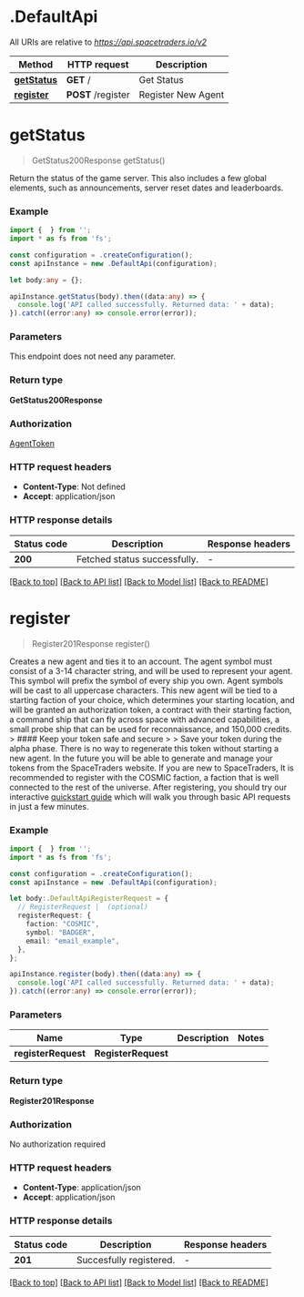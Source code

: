 # .DefaultApi

All URIs are relative to *https://api.spacetraders.io/v2*

Method | HTTP request | Description
------------- | ------------- | -------------
[**getStatus**](DefaultApi.md#getStatus) | **GET** / | Get Status
[**register**](DefaultApi.md#register) | **POST** /register | Register New Agent


# **getStatus**
> GetStatus200Response getStatus()

Return the status of the game server. This also includes a few global elements, such as announcements, server reset dates and leaderboards.

### Example


```typescript
import {  } from '';
import * as fs from 'fs';

const configuration = .createConfiguration();
const apiInstance = new .DefaultApi(configuration);

let body:any = {};

apiInstance.getStatus(body).then((data:any) => {
  console.log('API called successfully. Returned data: ' + data);
}).catch((error:any) => console.error(error));
```


### Parameters
This endpoint does not need any parameter.


### Return type

**GetStatus200Response**

### Authorization

[AgentToken](README.md#AgentToken)

### HTTP request headers

 - **Content-Type**: Not defined
 - **Accept**: application/json


### HTTP response details
| Status code | Description | Response headers |
|-------------|-------------|------------------|
**200** | Fetched status successfully. |  -  |

[[Back to top]](#) [[Back to API list]](README.md#documentation-for-api-endpoints) [[Back to Model list]](README.md#documentation-for-models) [[Back to README]](README.md)

# **register**
> Register201Response register()

Creates a new agent and ties it to an account.  The agent symbol must consist of a 3-14 character string, and will be used to represent your agent. This symbol will prefix the symbol of every ship you own. Agent symbols will be cast to all uppercase characters.  This new agent will be tied to a starting faction of your choice, which determines your starting location, and will be granted an authorization token, a contract with their starting faction, a command ship that can fly across space with advanced capabilities, a small probe ship that can be used for reconnaissance, and 150,000 credits.  > #### Keep your token safe and secure > > Save your token during the alpha phase. There is no way to regenerate this token without starting a new agent. In the future you will be able to generate and manage your tokens from the SpaceTraders website.  If you are new to SpaceTraders, It is recommended to register with the COSMIC faction, a faction that is well connected to the rest of the universe. After registering, you should try our interactive [quickstart guide](https://docs.spacetraders.io/quickstart/new-game) which will walk you through basic API requests in just a few minutes.

### Example


```typescript
import {  } from '';
import * as fs from 'fs';

const configuration = .createConfiguration();
const apiInstance = new .DefaultApi(configuration);

let body:.DefaultApiRegisterRequest = {
  // RegisterRequest |  (optional)
  registerRequest: {
    faction: "COSMIC",
    symbol: "BADGER",
    email: "email_example",
  },
};

apiInstance.register(body).then((data:any) => {
  console.log('API called successfully. Returned data: ' + data);
}).catch((error:any) => console.error(error));
```


### Parameters

Name | Type | Description  | Notes
------------- | ------------- | ------------- | -------------
 **registerRequest** | **RegisterRequest**|  |


### Return type

**Register201Response**

### Authorization

No authorization required

### HTTP request headers

 - **Content-Type**: application/json
 - **Accept**: application/json


### HTTP response details
| Status code | Description | Response headers |
|-------------|-------------|------------------|
**201** | Succesfully registered. |  -  |

[[Back to top]](#) [[Back to API list]](README.md#documentation-for-api-endpoints) [[Back to Model list]](README.md#documentation-for-models) [[Back to README]](README.md)


